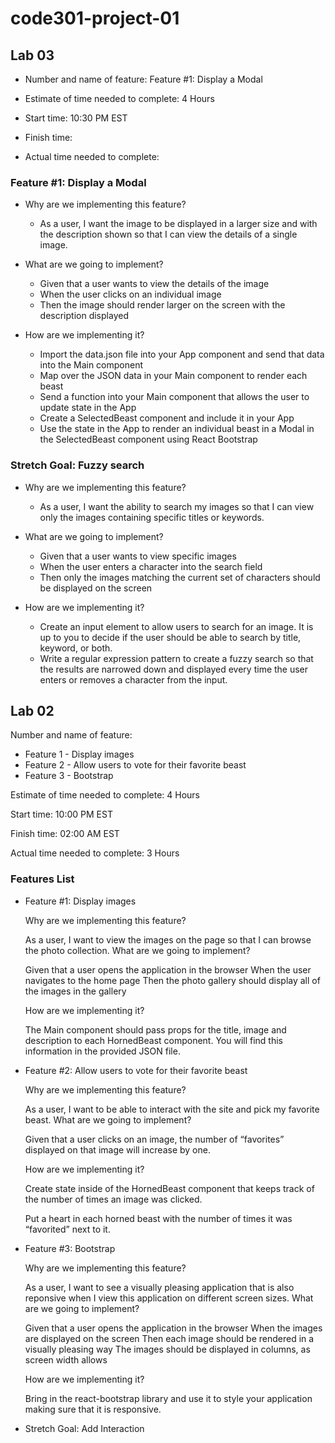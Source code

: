 # code301-project-01

## Lab 03

- Number and name of feature: Feature \#1: Display a Modal

- Estimate of time needed to complete: 4 Hours

- Start time: 10:30 PM EST

- Finish time: 

- Actual time needed to complete: 

### Feature \#1: Display a Modal

- Why are we implementing this feature?

    - As a user, I want the image to be displayed in a larger size and with the description shown so that I can view the details of a single image.

- What are we going to implement?

    - Given that a user wants to view the details of the image
    - When the user clicks on an individual image
    - Then the image should render larger on the screen with the description displayed

- How are we implementing it?

    - Import the data.json file into your App component and send that data into the Main component
    - Map over the JSON data in your Main component to render each beast
    - Send a function into your Main component that allows the user to update state in the App
    - Create a SelectedBeast component and include it in your App
    - Use the state in the App to render an individual beast in a Modal in the SelectedBeast component using React Bootstrap

### Stretch Goal: Fuzzy search

- Why are we implementing this feature?

    - As a user, I want the ability to search my images so that I can view only the images containing specific titles or keywords.

- What are we going to implement?

    - Given that a user wants to view specific images
    - When the user enters a character into the search field
    - Then only the images matching the current set of characters should be displayed on the screen
        
- How are we implementing it?

    - Create an input element to allow users to search for an image. It is up to you to decide if the user should be able to search by title, keyword, or both.
    - Write a regular expression pattern to create a fuzzy search so that the results are narrowed down and displayed every time the user enters or removes a character from the input.

## Lab 02

Number and name of feature:
- Feature 1 - Display images
- Feature 2 - Allow users to vote for their favorite beast
- Feature 3 - Bootstrap

Estimate of time needed to complete: 4 Hours

Start time: 10:00 PM EST

Finish time: 02:00 AM EST

Actual time needed to complete: 3 Hours

### Features List

- Feature \#1: Display images

    Why are we implementing this feature?

    As a user, I want to view the images on the page so that I can browse the photo collection.
    What are we going to implement?

    Given that a user opens the application in the browser When the user navigates to the home page Then the photo gallery should display all of the images in the gallery

    How are we implementing it?

    The Main component should pass props for the title, image and description to each HornedBeast component. You will find this information in the provided JSON file.

- Feature \#2: Allow users to vote for their favorite beast

    Why are we implementing this feature?

    As a user, I want to be able to interact with the site and pick my favorite beast.
    What are we going to implement?

    Given that a user clicks on an image, the number of “favorites” displayed on that image will increase by one.

    How are we implementing it?

    Create state inside of the HornedBeast component that keeps track of the number of times an image was clicked.

    Put a heart in each horned beast with the number of times it was “favorited” next to it.

- Feature \#3: Bootstrap

    Why are we implementing this feature?

    As a user, I want to see a visually pleasing application that is also reponsive when I view this application on different screen sizes.
    What are we going to implement?

    Given that a user opens the application in the browser When the images are displayed on the screen Then each image should be rendered in a visually pleasing way The images should be displayed in columns, as screen width allows

    How are we implementing it?

    Bring in the react-bootstrap library and use it to style your application making sure that it is responsive.

- Stretch Goal: Add Interaction
